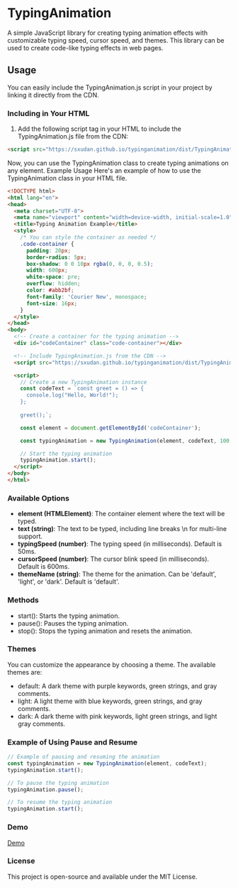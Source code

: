 # TypingAnimation

A simple JavaScript library for creating typing animation effects with customizable typing speed, cursor speed, and themes. This library can be used to create code-like typing effects in web pages.

## Usage

You can easily include the TypingAnimation.js script in your project by linking it directly from the CDN.

### Including in Your HTML

1. Add the following script tag in your HTML to include the TypingAnimation.js file from the CDN:

```html
<script src="https://sxudan.github.io/typinganimation/dist/TypingAnimation.js"></script>
```

Now, you can use the TypingAnimation class to create typing animations on any element.
Example Usage
Here's an example of how to use the TypingAnimation class in your HTML file.

```html
<!DOCTYPE html>
<html lang="en">
<head>
  <meta charset="UTF-8">
  <meta name="viewport" content="width=device-width, initial-scale=1.0">
  <title>Typing Animation Example</title>
  <style>
    /* You can style the container as needed */
    .code-container {
      padding: 20px;
      border-radius: 5px;
      box-shadow: 0 0 10px rgba(0, 0, 0, 0.5);
      width: 600px;
      white-space: pre;
      overflow: hidden;
      color: #abb2bf;
      font-family: 'Courier New', monospace;
      font-size: 16px;
    }
  </style>
</head>
<body>
  <!-- Create a container for the typing animation -->
  <div id="codeContainer" class="code-container"></div>

  <!-- Include TypingAnimation.js from the CDN -->
  <script src="https://sxudan.github.io/typinganimation/dist/TypingAnimation.js"></script>

  <script>
    // Create a new TypingAnimation instance
    const codeText = `const greet = () => {
      console.log("Hello, World!");
    };
    
    greet();`;

    const element = document.getElementById('codeContainer');

    const typingAnimation = new TypingAnimation(element, codeText, 100, 500, 'dark');

    // Start the typing animation
    typingAnimation.start();
  </script>
</body>
</html>
```

### Available Options
- **element (HTMLElement)**: The container element where the text will be typed.
- **text (string)**: The text to be typed, including line breaks \n for multi-line support.
- **typingSpeed (number)**: The typing speed (in milliseconds). Default is 50ms.
- **cursorSpeed (number)**: The cursor blink speed (in milliseconds). Default is 600ms.
- **themeName (string)**: The theme for the animation. Can be 'default', 'light', or 'dark'. Default is 'default'.

### Methods
- start(): Starts the typing animation.
- pause(): Pauses the typing animation.
- stop(): Stops the typing animation and resets the animation.

### Themes
You can customize the appearance by choosing a theme. The available themes are:

- default: A dark theme with purple keywords, green strings, and gray comments.
- light: A light theme with blue keywords, green strings, and gray comments.
- dark: A dark theme with pink keywords, light green strings, and light gray comments.

### Example of Using Pause and Resume

```javascript
// Example of pausing and resuming the animation
const typingAnimation = new TypingAnimation(element, codeText);
typingAnimation.start();

// To pause the typing animation
typingAnimation.pause();

// To resume the typing animation
typingAnimation.start();
```

### Demo
[Demo](https://sxudan.github.io/typinganimation/demo-video.mp4)

### License
This project is open-source and available under the MIT License.
